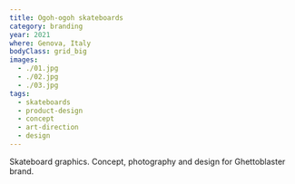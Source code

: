 ```yaml
---
title: Ogoh-ogoh skateboards
category: branding
year: 2021
where: Genova, Italy
bodyClass: grid_big
images:
  - ./01.jpg
  - ./02.jpg
  - ./03.jpg
tags:
  - skateboards
  - product-design
  - concept
  - art-direction
  - design
---
```


Skateboard graphics. Concept, photography and design for Ghettoblaster brand.
